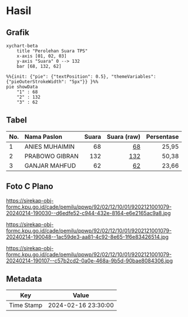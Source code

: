# Hasil

## Grafik

```mermaid
xychart-beta
    title "Perolehan Suara TPS"
    x-axis [01, 02, 03]
    y-axis "Suara" 0 --> 132
    bar [68, 132, 62]
```

```mermaid
%%{init: {"pie": {"textPosition": 0.5}, "themeVariables": {"pieOuterStrokeWidth": "5px"}} }%%
pie showData
    "1" : 68
    "2" : 132
    "3" : 62
```

## Tabel

| No. | Nama Paslon    | Suara | Suara (raw) | Persentase |
|:--- |:-------------- | -----:| -----------:| ----------:|
| 1   | ANIES MUHAIMIN | 68    | [68][p-1]   | 25,95      |
| 2   | PRABOWO GIBRAN | 132   | [132][p-2]  | 50,38      |
| 3   | GANJAR MAHFUD  | 62    | [62][p-3]   | 23,66      |


[p-1]: https://github.com/gigit-pemilu/pemilu-2024-92-papua-barat/blob/main/pilpres/hitung-suara/sub/92-papua-barat/sub/02-manokwari/sub/12-manokwari-barat/sub/1001-manokwari-barat/sub/079-tps/sub/paslon-1.txt
[p-2]: https://github.com/gigit-pemilu/pemilu-2024-92-papua-barat/blob/main/pilpres/hitung-suara/sub/92-papua-barat/sub/02-manokwari/sub/12-manokwari-barat/sub/1001-manokwari-barat/sub/079-tps/sub/paslon-2.txt
[p-3]: https://github.com/gigit-pemilu/pemilu-2024-92-papua-barat/blob/main/pilpres/hitung-suara/sub/92-papua-barat/sub/02-manokwari/sub/12-manokwari-barat/sub/1001-manokwari-barat/sub/079-tps/sub/paslon-3.txt

## Foto C Plano

https://sirekap-obj-formc.kpu.go.id/cade/pemilu/ppwp/92/02/12/10/01/9202121001079-20240214-190030--d6edfe52-c944-432e-8164-e6e2165ac9a8.jpg

https://sirekap-obj-formc.kpu.go.id/cade/pemilu/ppwp/92/02/12/10/01/9202121001079-20240214-190048--1ac59de3-aa81-4c92-8e65-1f6e83426514.jpg

https://sirekap-obj-formc.kpu.go.id/cade/pemilu/ppwp/92/02/12/10/01/9202121001079-20240214-190107--c57b2cd2-0a0e-468a-9b5d-90bae8084306.jpg


## Metadata

| Key        | Value               |
| ---------- | ------------------- |
| Time Stamp | 2024-02-16 23:30:00 |



